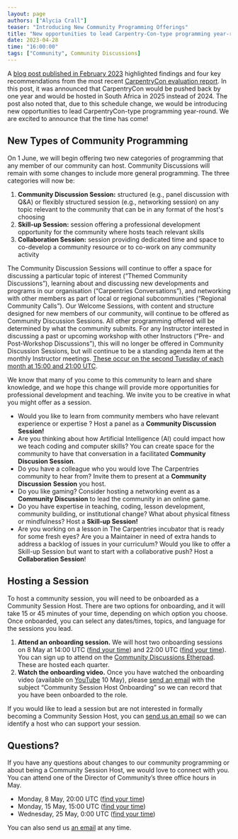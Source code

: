 ```yaml
---
layout: page
authors: ["Alycia Crall"]
teaser: "Introducing New Community Programming Offerings"
title: "New opportunities to lead Carpentry-Con-type programming year-round"
date: 2023-04-28
time: "16:00:00"
tags: ["Community", Community Discussions]
---
```


A [blog post published in February 2023](https://carpentries.org/blog/2023/02/future-of-carpentrycon/) highlighted findings and four key recommendations from the most recent [CarpentryCon evaluation report](https://zenodo.org/record/7618406#.Y--TauzMJz8). In this post, it was announced that CarpentryCon would be pushed back by one year and would be hosted in South Africa in 2025 instead of 2024. The post also noted that, due to this schedule change, we would be introducing new opportunities to lead CarpentryCon-type programming year-round. We are excited to announce that the time has come! 


## New Types of Community Programming

On 1 June, we will begin offering two new categories of programming that any member of our community can host. Community Discussions will remain with some changes to include more general programming. The three categories will now be:  



1. **Community Discussion Session:** structured (e.g., panel discussion with Q&A) or flexibly structured session (e.g., networking session) on any topic relevant to the community that can be in any format of the host's choosing
2. **Skill-up Session:** session offering a professional development opportunity for the community where hosts teach relevant skills
3. **Collaboration Session:** session providing dedicated time and space to co-develop a community resource or to co-work on any community activity

The Community Discussion Sessions will continue to offer a space for discussing a particular topic of interest (“Themed Community Discussions”), learning about and discussing new developments and programs in our organisation (“Carpentries Conversations”), and networking with other members as part of local or regional subcommunities (“Regional Community Calls”). Our Welcome Sessions, with content and structure designed for new members of our community, will continue to be offered as Community Discussion Sessions. All other programming offered will be determined by what the community submits. For any Instructor interested in discussing a past or upcoming workshop with other Instructors (“Pre- and Post-Workshop Discussions”), this will no longer be offered in Community Discussion Sessions, but will continue to be a standing agenda item at the monthly Instructor meetings. [These occur on the second Tuesday of each month at 15:00 and 21:00 UTC](https://pad.carpentries.org/InstructorMeetings).

We know that many of you come to this community to learn and share knowledge, and we hope this change will provide more opportunities for professional development and teaching. We invite you to be creative in what you might offer as a session.



* Would you like to learn from community members who have relevant experience or expertise ? Host a panel as a **Community Discussion Session!** 
* Are you thinking about how Artificial Intelligence (AI) could impact how we teach coding and computer skills? You can create space for the community to have that conversation in a facilitated **Community Discusion Session**.
* Do you have a colleague who you would love The Carpentries community to hear from? Invite them to present at a **Community Discussion** **Session** you host.
* Do you like gaming? Consider hosting a networking event as a **Community Discussion** to lead the community in an online game.
* Do you have expertise in teaching, coding, lesson development, community building, or institutional change? What about physical fitness or mindfulness? Host a **Skill-up Session!**
* Are you working on a lesson in The Carpentries incubator that is ready for some fresh eyes? Are you a Maintainer in need of extra hands to address a backlog of issues in your curriculum? Would you like to offer a Skill-up Session but want to start with a collaborative push? Host a **Collaboration Session**!


## Hosting a Session

To host a community session, you will need to be onboarded as a Community Session Host. There are two options for onboarding, and it will take 15 or 45 minutes of your time, depending on which option you choose. Once onboarded, you can select any dates/times, topics, and language for the sessions you lead.



1. **Attend an onboarding session.** We will host two onboarding sessions on 8 May at 14:00 UTC ([find your time](https://www.timeanddate.com/worldclock/fixedtime.html?msg=Carpentries+Community+Discussion&iso=20230508T1400)) and 22:00 UTC ([find your time](https://www.timeanddate.com/worldclock/fixedtime.html?msg=Carpentries+Community+Discussion&iso=20230508T2200)). You can sign up to attend on the [Community Discussions Etherpad](https://pad.carpentries.org/community-discussions). These are hosted each quarter.
2. **Watch the onboarding video.** Once you have watched the onboarding video (available on [YouTube](https://www.youtube.com/thecarpentries) 10 May), please [send an email](mailto:community@carpentries.org) with the subject “Community Session Host Onboarding” so we can record that you have been onboarded to the role.  

If you would like to lead a session but are not interested in formally becoming a Community Session Host, you can [send us an email](mailto:community@carpentries.org) so we can identify a host who can support your session. 


## Questions?

If you have any questions about changes to our community programming or about being a Community Session Host, we would love to connect with you. You can attend one of the Director of Community’s three office hours in May. 



* Monday, 8 May, 20:00 UTC ([find your time](https://www.timeanddate.com/worldclock/fixedtime.html?msg=May+Office+Hours+1&iso=20230508T20&p1=1440&ah=1))
* Monday, 15 May, 15:00 UTC ([find your time](https://www.timeanddate.com/worldclock/fixedtime.html?msg=May+Office+Hours+2&iso=20230515T16&p1=1440&ah=1))  
* Wednesday, 25 May, 0:00 UTC ([find your time](https://www.timeanddate.com/worldclock/fixedtime.html?msg=May+Office+Hours+3&iso=20230525T00&p1=1440&ah=1))

You can also send us [an email](mailto:community@carpentries.org) at any time. 
